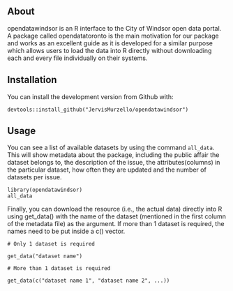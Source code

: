 ## About
opendatawindsor is an R interface to the City of Windsor open data portal. A package called opendatatoronto is the main motivation for our package and works as an excellent guide as it is developed for a similar purpose which allows users to load the data into R directly without downloading each and every file individually on their systems.

## Installation

You can install the development version from Github with:

```
devtools::install_github("JervisMurzello/opendatawindsor")
```

## Usage

You can see a list of available datasets by using the command ``` all_data ```. This will show metadata about the package, including the public affair the dataset belongs to, the description of the issue, the attributes(columns) in the particular dataset, how often they are updated and the number of datasets per issue.

```
library(opendatawindsor)
all_data
```
Finally, you can download the resource (i.e., the actual data) directly into R using get_data() with the name of the dataset (mentioned in the first column of the metadata file) as the argument. If more than 1 dataset is required, the names need to be put inside a c() vector.

```
# Only 1 dataset is required

get_data("dataset name")

# More than 1 dataset is required

get_data(c("dataset name 1", "dataset name 2", ...))

```
